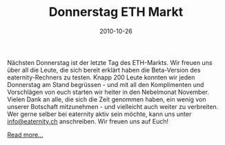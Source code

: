 ﻿---
layout: blog-post
category: blog
date: 2010-10-26

image: http://placehold.it/452x150
title: Donnerstag ETH Markt 
blog-image: 

media:  


tags:
 - ETH Markt
 - Veranstaltung
 - Partner

partner: 
 - ETH
---

Nächsten Donnerstag ist der letzte Tag des ETH-Markts. Wir freuen uns über all die Leute, die sich bereit erklärt haben die Beta-Version des eaternity-Rechners zu testen. Knapp 200 Leute konnten wir jeden Donnerstag am Stand begrüssen -  und mit all den Komplimenten und Vorschlägen von euch starten wir heiter in den Nebelmonat November. Vielen Dank an alle, die sich die Zeit genommen haben, ein wenig von unserer Botschaft mitzunehmen -  und vielleicht auch weiter zu verbreiten. Wer gerne selber bei eaternity aktiv sein möchte, kann uns unter info@eaternity.ch anschreiben. Wir freuen uns auf Euch!

[Read more...][1]

[1]:  http://

